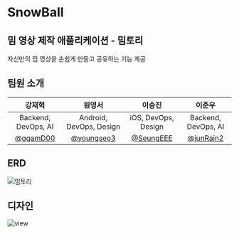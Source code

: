 # SnowBall

## 밈 영상 제작 애플리케이션 - 밈토리

자신만의 밈 영상을 손쉽게 만들고 공유하는 기능 제공

## 팀원 소개

|                      강재혁                       |                        원영서                         |                       이승진                        |                       이준우                        |
| :-----------------------------------------------: | :---------------------------------------------------: | :-------------------------------------------------: | :-------------------------------------------------: |
|                Backend, DevOps, AI                |                Android, DevOps, Design                |                 iOS, DevOps, Design                 |                 Backend, DevOps, AI                 |
| <a href="https://github.com/ggamD00">@ggamD00</a> | <a href="https://github.com/youngseo3">@youngseo3</a> | <a href="https://github.com/SeungEEE">@SeungEEE</a> | <a href="https://github.com/junRain2">@junRain2</a> |

## ERD

![밈토리](https://github.com/JunRain2/practice-java/assets/107318116/c1f84a01-c138-4355-86e5-55e6cb57a064)

## 디자인

![view](https://github.com/JunRain2/practice-java/assets/107318116/17843426-bf39-4fac-94d8-c2c302c438dd)

